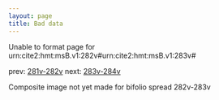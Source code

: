 ```yaml
---
layout: page
title: Bad data
---
```


Unable to format page for urn:cite2:hmt:msB.v1:282v#urn:cite2:hmt:msB.v1:283v#

prev: [281v-282v](../281v-282v/) next: [283v-284v](../283v-284v/)

Composite image not yet made for bifolio spread 282v-283v

